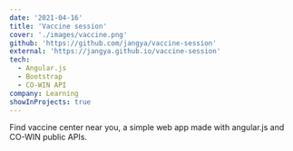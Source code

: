 ```yaml
---
date: '2021-04-16'
title: 'Vaccine session'
cover: './images/vaccine.png'
github: 'https://github.com/jangya/vaccine-session'
external: 'https://jangya.github.io/vaccine-session'
tech:
  - Angular.js
  - Bootstrap
  - CO-WIN API
company: Learning
showInProjects: true
---
```


Find vaccine center near you, a simple web app made with angular.js and CO-WIN public APIs.
